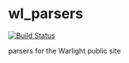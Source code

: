# wl_parsers
[![Build Status](https://travis-ci.org/knyte/wl_parsers.svg?branch=master)](https://travis-ci.org/knyte/wl_parsers)

parsers for the Warlight public site
